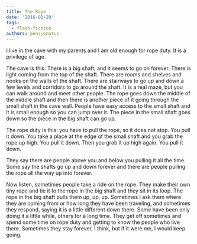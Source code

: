 ```yaml
---
title: The Rope
date: '2016-01-29'
tags:
  - flash-fiction
authors: pensjonatus
---
```


I live in the cave with my parents and I am old enough for rope duty. It is a
privilege of age.

<!-- truncate -->

The cave is this: There is a big shaft, and it seems to go on forever. There is
light coming from the top of the shaft. There are rooms and shelves and nooks on
the walls of the shaft. There are stairways to go up and down a few levels and
corridors to go around the shaft. It is a real maze, but you can walk around and
meet other people. The rope goes down the middle of the middle shaft and then
there is another piece of it going through the small shaft in the cave wall.
People have easy access to the small shaft and it is small enough so you can
jump over it. The piece in the small shaft goes down so the piece in the big
shaft can go up.

The rope duty is this: you have to pull the rope, so it does not stop. You pull
it down. You take a place at the edge of the small shaft and you grab the rope
up high. You pull it down. Then you grab it up high again. You pull it down.

They say there are people above you and below you pulling it all the time. Some
say the shafts go up and down forever and there are people pulling the rope all
the way up into forever.

Now listen, sometimes people take a ride on the rope. They make their own tiny
rope and tie it to the rope in the big shaft and they sit in its loop. The rope
in the big shaft pulls them up, up, up. Sometimes I ask them where they are
coming from or how long they have been traveling, and sometimes they respond,
saying it is a little different down there. Some have been only doing it a
little while, others for a long time. They get off sometimes and spend some time
on rope duty and getting to know the people who live there. Sometimes they stay
forever, I think, but if it were me, I would keep going.
